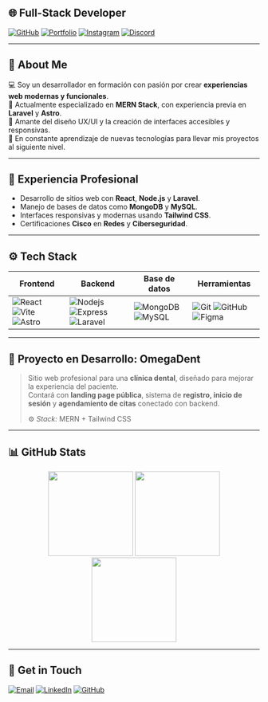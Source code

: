 ## 🌐 Full-Stack Developer

[![GitHub](https://img.shields.io/badge/GitHub-%23121011.svg?style=for-the-badge&logo=github&logoColor=white)](https://github.com/venosin)
[![Portfolio](https://img.shields.io/badge/Portafolio-%23000000.svg?style=for-the-badge&logo=vercel&logoColor=white)](https://portfolio-vn-five.vercel.app)
[![Instagram](https://img.shields.io/badge/Instagram-%23E4405F.svg?style=for-the-badge&logo=instagram&logoColor=white)](https://instagram.com/sdaniel_p)
[![Discord](https://img.shields.io/badge/Discord-%237289DA.svg?style=for-the-badge&logo=discord&logoColor=white)](https://discordapp.com/users/.venosin)

---

## 🧠 About Me

💻 Soy un desarrollador en formación con pasión por crear **experiencias web modernas y funcionales**.  
🧪 Actualmente especializado en **MERN Stack**, con experiencia previa en **Laravel** y **Astro**.  
🎨 Amante del diseño UX/UI y la creación de interfaces accesibles y responsivas.  
🚀 En constante aprendizaje de nuevas tecnologías para llevar mis proyectos al siguiente nivel.

---

## 💼 Experiencia Profesional

- Desarrollo de sitios web con **React**, **Node.js** y **Laravel**.
- Manejo de bases de datos como **MongoDB** y **MySQL**.
- Interfaces responsivas y modernas usando **Tailwind CSS**.
- Certificaciones **Cisco** en **Redes** y **Ciberseguridad**.

---

## ⚙️ Tech Stack

| Frontend | Backend | Base de datos | Herramientas |
|----------|---------|----------------|--------------|
| ![React](https://skillicons.dev/icons?i=react) ![Vite](https://skillicons.dev/icons?i=vite) ![Astro](https://skillicons.dev/icons?i=astro) | ![Nodejs](https://skillicons.dev/icons?i=nodejs) ![Express](https://skillicons.dev/icons?i=express) ![Laravel](https://skillicons.dev/icons?i=laravel) | ![MongoDB](https://skillicons.dev/icons?i=mongodb) ![MySQL](https://skillicons.dev/icons?i=mysql) | ![Git](https://skillicons.dev/icons?i=git) ![GitHub](https://skillicons.dev/icons?i=github) ![Figma](https://skillicons.dev/icons?i=figma) |

---

## 🦷 Proyecto en Desarrollo: OmegaDent

> Sitio web profesional para una **clínica dental**, diseñado para mejorar la experiencia del paciente.  
> Contará con **landing page pública**, sistema de **registro, inicio de sesión** y **agendamiento de citas** conectado con backend.  
>  
> ⚙️ *Stack:* MERN + Tailwind CSS

---

## 📊 GitHub Stats

<div align="center">
  <img height="170" src="https://github-readme-stats.vercel.app/api/top-langs/?username=venosin&layout=compact&theme=tokyonight&hide_border=true" />
  <img height="170" src="https://github-readme-stats.vercel.app/api?username=venosin&show_icons=true&theme=tokyonight&hide_border=true&count_private=true" />
  <img height="170" src="https://streak-stats.demolab.com/?user=venosin&theme=tokyonight&hide_border=true" />
</div>

---

## 📩 Get in Touch

[![Email](https://img.shields.io/badge/-Email-D14836?style=for-the-badge&logo=gmail&logoColor=white)](mailto:steven0palacios@gmail.com)
[![LinkedIn](https://img.shields.io/badge/-LinkedIn-0077B5?style=for-the-badge&logo=linkedin&logoColor=white)](https://linkedin.com/in/tuusuario)
[![GitHub](https://img.shields.io/badge/-GitHub-333?style=for-the-badge&logo=github&logoColor=white)](https://github.com/venosin)
